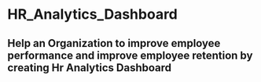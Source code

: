 # HR_Analytics_Dashboard
## Help an Organization to improve employee performance and improve employee retention by creating Hr Analytics Dashboard
